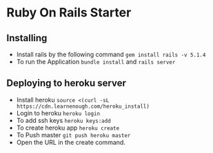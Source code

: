 # Ruby On Rails Starter 

## Installing
* Install rails by the following command `gem install rails -v 5.1.4` 
* To run the Application `bundle install` and `rails server`

## Deploying to heroku server
* Install heroku `source <(curl -sL https://cdn.learnenough.com/heroku_install)`
* Login to heroku `heroku login`
* To add ssh keys `heroku keys:add`
* To create heroku app `heroku create`
* To Push master `git push heroku master`
* Open the URL in the create command.
